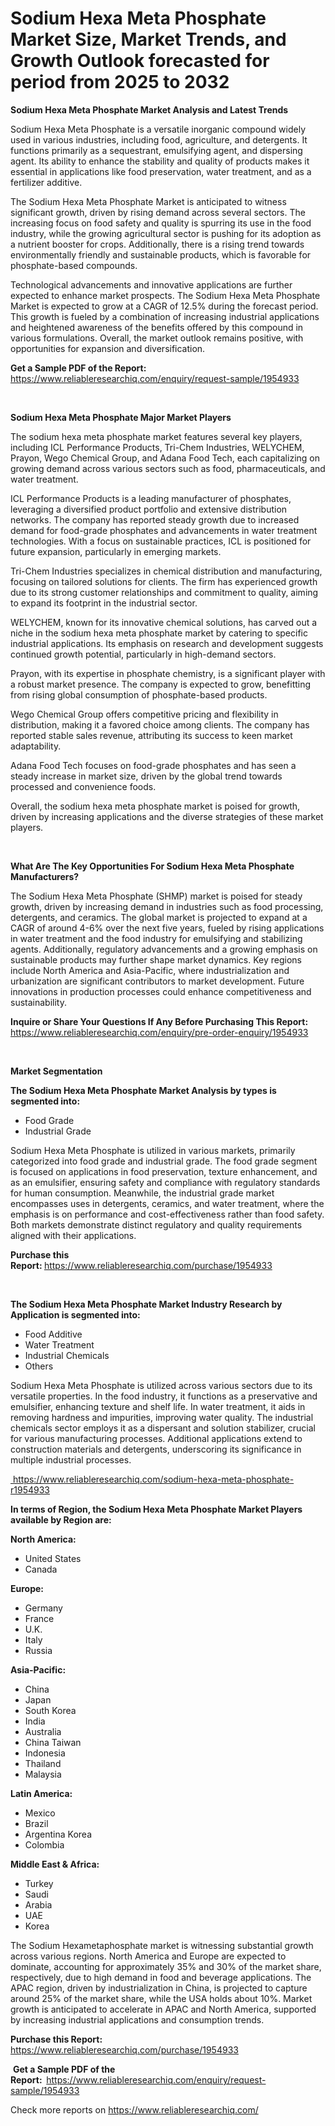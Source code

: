 <p><h1>Sodium Hexa Meta Phosphate Market Size, Market Trends, and Growth Outlook forecasted for period from 2025 to 2032</h1></p><p><strong>Sodium Hexa Meta Phosphate Market Analysis and Latest Trends</strong></p>
<p><p>Sodium Hexa Meta Phosphate is a versatile inorganic compound widely used in various industries, including food, agriculture, and detergents. It functions primarily as a sequestrant, emulsifying agent, and dispersing agent. Its ability to enhance the stability and quality of products makes it essential in applications like food preservation, water treatment, and as a fertilizer additive.</p><p>The Sodium Hexa Meta Phosphate Market is anticipated to witness significant growth, driven by rising demand across several sectors. The increasing focus on food safety and quality is spurring its use in the food industry, while the growing agricultural sector is pushing for its adoption as a nutrient booster for crops. Additionally, there is a rising trend towards environmentally friendly and sustainable products, which is favorable for phosphate-based compounds.</p><p>Technological advancements and innovative applications are further expected to enhance market prospects. The Sodium Hexa Meta Phosphate Market is expected to grow at a CAGR of 12.5% during the forecast period. This growth is fueled by a combination of increasing industrial applications and heightened awareness of the benefits offered by this compound in various formulations. Overall, the market outlook remains positive, with opportunities for expansion and diversification.</p></p>
<p><strong>Get a Sample PDF of the Report:&nbsp;</strong> <a href="https://www.reliableresearchiq.com/enquiry/request-sample/1954933?utm_campaign=3384&utm_medium=2&utm_source=Github&utm_content=ia&utm_term=01042025&utm_id=sodium-hexa-meta-phosphate">https://www.reliableresearchiq.com/enquiry/request-sample/1954933</a></p>
<p>&nbsp;</p>
<p><strong>Sodium Hexa Meta Phosphate Major Market Players</strong></p>
<p><p>The sodium hexa meta phosphate market features several key players, including ICL Performance Products, Tri-Chem Industries, WELYCHEM, Prayon, Wego Chemical Group, and Adana Food Tech, each capitalizing on growing demand across various sectors such as food, pharmaceuticals, and water treatment.</p><p>ICL Performance Products is a leading manufacturer of phosphates, leveraging a diversified product portfolio and extensive distribution networks. The company has reported steady growth due to increased demand for food-grade phosphates and advancements in water treatment technologies. With a focus on sustainable practices, ICL is positioned for future expansion, particularly in emerging markets.</p><p>Tri-Chem Industries specializes in chemical distribution and manufacturing, focusing on tailored solutions for clients. The firm has experienced growth due to its strong customer relationships and commitment to quality, aiming to expand its footprint in the industrial sector.</p><p>WELYCHEM, known for its innovative chemical solutions, has carved out a niche in the sodium hexa meta phosphate market by catering to specific industrial applications. Its emphasis on research and development suggests continued growth potential, particularly in high-demand sectors.</p><p>Prayon, with its expertise in phosphate chemistry, is a significant player with a robust market presence. The company is expected to grow, benefitting from rising global consumption of phosphate-based products.</p><p>Wego Chemical Group offers competitive pricing and flexibility in distribution, making it a favored choice among clients. The company has reported stable sales revenue, attributing its success to keen market adaptability.</p><p>Adana Food Tech focuses on food-grade phosphates and has seen a steady increase in market size, driven by the global trend towards processed and convenience foods. </p><p>Overall, the sodium hexa meta phosphate market is poised for growth, driven by increasing applications and the diverse strategies of these market players.</p></p>
<p>&nbsp;</p>
<p><strong>What Are The Key Opportunities For Sodium Hexa Meta Phosphate Manufacturers?</strong></p>
<p><p>The Sodium Hexa Meta Phosphate (SHMP) market is poised for steady growth, driven by increasing demand in industries such as food processing, detergents, and ceramics. The global market is projected to expand at a CAGR of around 4-6% over the next five years, fueled by rising applications in water treatment and the food industry for emulsifying and stabilizing agents. Additionally, regulatory advancements and a growing emphasis on sustainable products may further shape market dynamics. Key regions include North America and Asia-Pacific, where industrialization and urbanization are significant contributors to market development. Future innovations in production processes could enhance competitiveness and sustainability.</p></p>
<p><strong>Inquire or Share Your Questions If Any Before Purchasing This Report:</strong> <a href="https://www.reliableresearchiq.com/enquiry/pre-order-enquiry/1954933?utm_campaign=3384&utm_medium=2&utm_source=Github&utm_content=ia&utm_term=01042025&utm_id=sodium-hexa-meta-phosphate">https://www.reliableresearchiq.com/enquiry/pre-order-enquiry/1954933</a></p>
<p>&nbsp;</p>
<p><strong>Market Segmentation</strong></p>
<p><strong>The Sodium Hexa Meta Phosphate Market Analysis by types is segmented into:</strong></p>
<p><ul><li>Food Grade</li><li>Industrial Grade</li></ul></p>
<p><p>Sodium Hexa Meta Phosphate is utilized in various markets, primarily categorized into food grade and industrial grade. The food grade segment is focused on applications in food preservation, texture enhancement, and as an emulsifier, ensuring safety and compliance with regulatory standards for human consumption. Meanwhile, the industrial grade market encompasses uses in detergents, ceramics, and water treatment, where the emphasis is on performance and cost-effectiveness rather than food safety. Both markets demonstrate distinct regulatory and quality requirements aligned with their applications.</p></p>
<p><strong>Purchase this Report:&nbsp;</strong><a href="https://www.reliableresearchiq.com/purchase/1954933?utm_campaign=3384&utm_medium=2&utm_source=Github&utm_content=ia&utm_term=01042025&utm_id=sodium-hexa-meta-phosphate">https://www.reliableresearchiq.com/purchase/1954933</a></p>
<p>&nbsp;</p>
<p><strong>The Sodium Hexa Meta Phosphate Market Industry Research by Application is segmented into:</strong></p>
<p><ul><li>Food Additive</li><li>Water Treatment</li><li>Industrial Chemicals</li><li>Others</li></ul></p>
<p><p>Sodium Hexa Meta Phosphate is utilized across various sectors due to its versatile properties. In the food industry, it functions as a preservative and emulsifier, enhancing texture and shelf life. In water treatment, it aids in removing hardness and impurities, improving water quality. The industrial chemicals sector employs it as a dispersant and solution stabilizer, crucial for various manufacturing processes. Additional applications extend to construction materials and detergents, underscoring its significance in multiple industrial processes.</p></p>
<p><a href="https://www.reliableresearchiq.com/sodium-hexa-meta-phosphate-r1954933?utm_campaign=3384&utm_medium=2&utm_source=Github&utm_content=ia&utm_term=01042025&utm_id=sodium-hexa-meta-phosphate">&nbsp;https://www.reliableresearchiq.com/sodium-hexa-meta-phosphate-r1954933</a></p>
<p><strong>In terms of Region, the Sodium Hexa Meta Phosphate Market Players available by Region are:</strong></p>
<p>
    <p> <strong> North America: </strong>
        <ul>
            <li>United States</li>
            <li>Canada</li>
        </ul>
        </p> 
    <p> <strong> Europe: </strong>
        <ul>
            <li>Germany</li>
            <li>France</li>
            <li>U.K.</li>
            <li>Italy</li>
            <li>Russia</li>
        </ul>
        </p> 
    <p> <strong> Asia-Pacific: </strong>
        <ul>
            <li>China</li>
            <li>Japan</li>
            <li>South Korea</li>
            <li>India</li>
            <li>Australia</li>
            <li>China Taiwan</li>
            <li>Indonesia</li>
            <li>Thailand</li>
            <li>Malaysia</li>
        </ul>
        </p> 
    <p> <strong> Latin America: </strong>
        <ul>
            <li>Mexico</li>
            <li>Brazil</li>
            <li>Argentina Korea</li>
            <li>Colombia</li>
        </ul>
        </p> 
    <p> <strong> Middle East & Africa: </strong>
        <ul>
            <li>Turkey</li>
            <li>Saudi</li>
            <li>Arabia</li>
            <li>UAE</li>
            <li>Korea</li>
        </ul>
    </p>
    </p>
<p><p>The Sodium Hexametaphosphate market is witnessing substantial growth across various regions. North America and Europe are expected to dominate, accounting for approximately 35% and 30% of the market share, respectively, due to high demand in food and beverage applications. The APAC region, driven by industrialization in China, is projected to capture around 25% of the market share, while the USA holds about 10%. Market growth is anticipated to accelerate in APAC and North America, supported by increasing industrial applications and consumption trends.</p></p>
<p><strong>Purchase this Report: </strong><a href="https://www.reliableresearchiq.com/purchase/1954933?utm_campaign=3384&utm_medium=2&utm_source=Github&utm_content=ia&utm_term=01042025&utm_id=sodium-hexa-meta-phosphate">https://www.reliableresearchiq.com/purchase/1954933</a></p>
<p>&nbsp;<strong>Get a Sample PDF of the Report:&nbsp;&nbsp;</strong><a href="https://www.reliableresearchiq.com/enquiry/request-sample/1954933?utm_campaign=3384&utm_medium=2&utm_source=Github&utm_content=ia&utm_term=01042025&utm_id=sodium-hexa-meta-phosphate">https://www.reliableresearchiq.com/enquiry/request-sample/1954933</a></p>
<p><strong></strong></p>
<p>Check more reports on <a href="https://www.reliableresearchiq.com/?utm_campaign=3384&utm_medium=2&utm_source=Github&utm_content=ia&utm_term=01042025&utm_id=sodium-hexa-meta-phosphate">https://www.reliableresearchiq.com/</a></p>